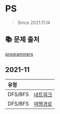 # PS

> Since 2021.11.14

## :books: 문제 출처

[programmers](https://programmers.co.kr/)

## 2021-11

| 유형      |                  | 
| :------- | :----------------------:  |
| DFS/BFS | [네트워크](https://programmers.co.kr/learn/courses/30/lessons/43162) | 
| DFS/BFS | [여행경로]([./chapter2/eun-seong](https://programmers.co.kr/learn/courses/30/lessons/43164)) | 
